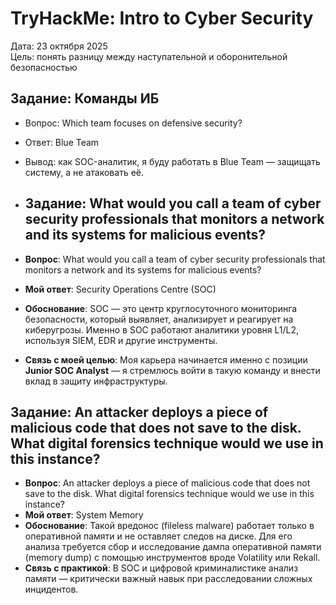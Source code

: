# TryHackMe: Intro to Cyber Security

Дата: 23 октября 2025  
Цель: понять разницу между наступательной и оборонительной безопасностью

## Задание: Команды ИБ
- Вопрос: Which team focuses on defensive security?
- Ответ: Blue Team
- Вывод: как SOC-аналитик, я буду работать в Blue Team — защищать систему, а не атаковать её.
- ## Задание: What would you call a team of cyber security professionals that monitors a network and its systems for malicious events?

- **Вопрос**: What would you call a team of cyber security professionals that monitors a network and its systems for malicious events?
- **Мой ответ**: Security Operations Centre (SOC)
- **Обоснование**: SOC — это центр круглосуточного мониторинга безопасности, который выявляет, анализирует и реагирует на киберугрозы. Именно в SOC работают аналитики уровня L1/L2, используя SIEM, EDR и другие инструменты.
- **Связь с моей целью**: Моя карьера начинается именно с позиции **Junior SOC Analyst** — я стремлюсь войти в такую команду и внести вклад в защиту инфраструктуры.
## Задание: An attacker deploys a piece of malicious code that does not save to the disk. What digital forensics technique would we use in this instance?

- **Вопрос**: An attacker deploys a piece of malicious code that does not save to the disk. What digital forensics technique would we use in this instance?
- **Мой ответ**: System Memory
- **Обоснование**: Такой вредонос (fileless malware) работает только в оперативной памяти и не оставляет следов на диске. Для его анализа требуется сбор и исследование дампа оперативной памяти (memory dump) с помощью инструментов вроде Volatility или Rekall.
- **Связь с практикой**: В SOC и цифровой криминалистике анализ памяти — критически важный навык при расследовании сложных инцидентов.
